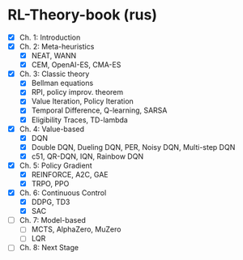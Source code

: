 # RL-Theory-book (rus)

- [x] Ch. 1: Introduction
- [x] Ch. 2: Meta-heuristics
    - [x] NEAT, WANN
    - [x] CEM, OpenAI-ES, CMA-ES
- [x] Ch. 3: Classic theory
    - [x] Bellman equations
    - [x] RPI, policy improv. theorem
    - [x] Value Iteration, Policy Iteration
    - [x] Temporal Difference, Q-learning, SARSA
    - [x] Eligibility Traces, TD-lambda
- [x] Ch. 4: Value-based
    - [x] DQN
    - [x] Double DQN, Dueling DQN, PER, Noisy DQN, Multi-step DQN
    - [x] c51, QR-DQN, IQN, Rainbow DQN
- [x] Ch. 5: Policy Gradient
    - [x] REINFORCE, A2C, GAE
    - [x] TRPO, PPO
- [x] Ch. 6: Continuous Control
    - [x] DDPG, TD3
    - [x] SAC
- [ ] Ch. 7: Model-based
    - [ ] MCTS, AlphaZero, MuZero
    - [ ] LQR
- [ ] Ch. 8: Next Stage
